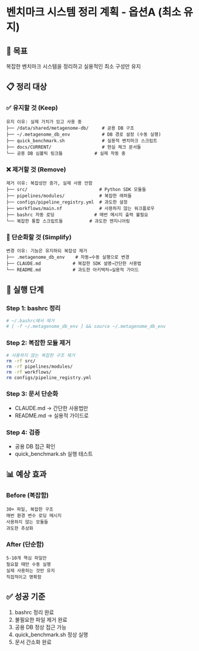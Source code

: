 # 벤치마크 시스템 정리 계획 - 옵션A (최소 유지)

## 🎯 목표
복잡한 벤치마크 시스템을 정리하고 실용적인 최소 구성만 유지

## 📋 정리 대상

### ✅ 유지할 것 (Keep)
```
유지 이유: 실제 가치가 있고 사용 중
├── /data/shared/metagenome-db/     # 공용 DB 구조
├── ~/.metagenome_db_env            # DB 경로 설정 (수동 실행)
├── quick_benchmark.sh              # 실용적 벤치마크 스크립트
├── docs/CURRENT/                   # 현실 체크 문서들
└── 공용 DB 심볼릭 링크들            # 실제 작동 중
```

### ❌ 제거할 것 (Remove)
```
제거 이유: 복잡성만 증가, 실제 사용 안함
├── src/                           # Python SDK 모듈들
├── pipelines/modules/             # 복잡한 래퍼들  
├── configs/pipeline_registry.yml  # 과도한 설정
├── workflows/main.nf              # 사용하지 않는 워크플로우
├── bashrc 자동 로딩               # 매번 메시지 출력 불필요
└── 복잡한 통합 스크립트들          # 과도한 엔지니어링
```

### 🔄 단순화할 것 (Simplify)
```
변경 이유: 기능은 유지하되 복잡성 제거
├── .metagenome_db_env    # 자동→수동 실행으로 변경
├── CLAUDE.md            # 복잡한 SDK 설명→간단한 사용법
└── README.md            # 과도한 아키텍처→실용적 가이드
```

## 🚀 실행 단계

### Step 1: bashrc 정리
```bash
# ~/.bashrc에서 제거
# [ -f ~/.metagenome_db_env ] && source ~/.metagenome_db_env
```

### Step 2: 복잡한 모듈 제거
```bash
# 사용하지 않는 복잡한 구조 제거
rm -rf src/
rm -rf pipelines/modules/
rm -rf workflows/
rm configs/pipeline_registry.yml
```

### Step 3: 문서 단순화
- CLAUDE.md → 간단한 사용법만
- README.md → 실용적 가이드로

### Step 4: 검증
- 공용 DB 접근 확인
- quick_benchmark.sh 실행 테스트

## 📊 예상 효과

### Before (복잡함)
```
30+ 파일, 복잡한 구조
매번 환경 변수 로딩 메시지
사용하지 않는 모듈들
과도한 추상화
```

### After (단순함)  
```
5-10개 핵심 파일만
필요할 때만 수동 실행
실제 사용하는 것만 유지
직접적이고 명확함
```

## ✅ 성공 기준
1. bashrc 정리 완료
2. 불필요한 파일 제거 완료  
3. 공용 DB 정상 접근 가능
4. quick_benchmark.sh 정상 실행
5. 문서 간소화 완료